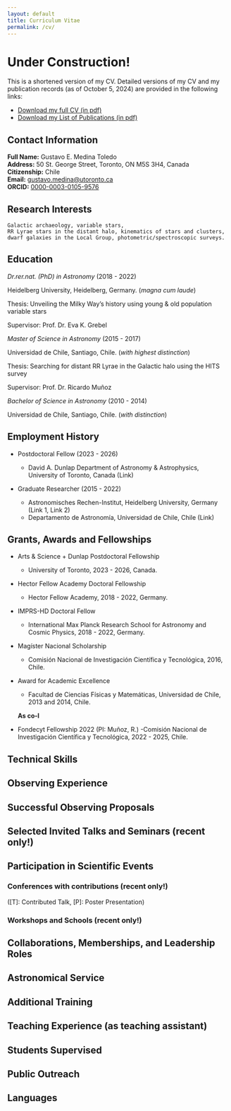 ```yaml
---
layout: default
title: Curriculum Vitae
permalink: /cv/
---
```


# Under Construction!

This is a shortened version of my CV. Detailed versions of my CV and my publication records (as of October 5, 2024) are provided in the following links:

- [Download my full CV (in pdf)](https://github.com/gmedinat/gmedinat.github.io/blob/024b38f2fd97e363a8734fe53e2e08b4018339ac/CV_GMT_20241005.pdf)
- [Download my List of Publications (in pdf)](https://github.com/gmedinat/gmedinat.github.io/blob/94cc80feec013bbc4358ab5a4196f4a169079500/Publications_GMT_20241005.pdf)

## Contact Information

**Full Name:** Gustavo E. Medina Toledo  
**Address:** 50 St. George Street, Toronto, ON M5S 3H4, Canada  
**Citizenship:** Chile  
**Email:** [gustavo.medina@utoronto.ca](mailto:gustavo.medina@utoronto.ca)  
**ORCID:** [0000-0003-0105-9576](https://orcid.org/0000-0003-0105-9576)

## Research Interests
    Galactic archaeology, variable stars, 
    RR Lyrae stars in the distant halo, kinematics of stars and clusters, 
    dwarf galaxies in the Local Group, photometric/spectroscopic surveys.

## Education
*Dr.rer.nat. (PhD) in Astronomy* (2018 - 2022)

Heidelberg University, Heidelberg, Germany.         (_magna cum laude_)

Thesis: Unveiling the Milky Way’s history using young & old population variable stars

Supervisor: Prof. Dr. Eva K. Grebel

*Master of Science in Astronomy* (2015 - 2017)

  Universidad de Chile, Santiago, Chile.           (_with highest distinction_)

  Thesis: Searching for distant RR Lyrae in the Galactic halo using the HITS survey

  Supervisor: Prof. Dr. Ricardo Muñoz

*Bachelor of Science in Astronomy* (2010 - 2014)

Universidad de Chile, Santiago, Chile. (_with distinction_)


## Employment History
- Postdoctoral Fellow (2023 - 2026)
  - David A. Dunlap Department of Astronomy & Astrophysics, University of Toronto, Canada (Link)

- Graduate Researcher (2015 - 2022)
  - Astronomisches Rechen-Institut, Heidelberg University, Germany (Link 1, Link 2)
  - Departamento de Astronomía, Universidad de Chile, Chile (Link)

## Grants, Awards and Fellowships
- Arts & Science + Dunlap Postdoctoral Fellowship
  - University of Toronto, 2023 - 2026, Canada.

- Hector Fellow Academy Doctoral Fellowship
  - Hector Fellow Academy, 2018 - 2022, Germany.

- IMPRS-HD Doctoral Fellow
  - International Max Planck Research School for Astronomy and Cosmic Physics, 2018 - 2022,
Germany.

- Magíster Nacional Scholarship
  - Comisión Nacional de Investigación Científica y Tecnológica, 2016, Chile.

- Award for Academic Excellence
  - Facultad de Ciencias Físicas y Matemáticas, Universidad de Chile, 2013 and 2014, Chile.

   **As co-I**

- Fondecyt Fellowship 2022 (PI: Muñoz, R.)
  -Comisión Nacional de Investigación Científica y Tecnológica, 2022 - 2025, Chile.


## Technical Skills

## Observing Experience

## Successful Observing Proposals

## Selected Invited Talks and Seminars (recent only!)

## Participation in Scientific Events 

### Conferences with contributions (recent only!) 
([T]: Contributed Talk, [P]: Poster Presentation)

### Workshops and Schools (recent only!)

## Collaborations, Memberships, and Leadership Roles

## Astronomical Service

## Additional Training  

## Teaching Experience (as teaching assistant)

## Students Supervised

## Public Outreach

## Languages
